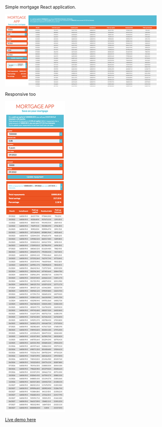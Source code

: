 Simple mortgage React application.

![image](https://raw.githubusercontent.com/mauroaccornero/mutuo-app/main/screenshots/preview_desktop.png)

Responsive too

![image](https://raw.githubusercontent.com/mauroaccornero/mutuo-app/main/screenshots/preview_responsive.png)

[Live demo here](https://mauroaccornero.github.io/mutuo-app/)
